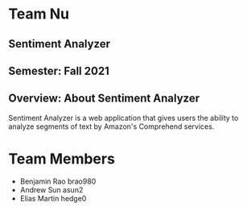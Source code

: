 # Team Nu

## Sentiment Analyzer

## Semester: Fall 2021

## Overview: About Sentiment Analyzer

Sentiment Analyzer is a web application that gives users the ability to analyze segments of text by Amazon's Comprehend services. 

# Team Members
* Benjamin Rao brao980
* Andrew Sun asun2
* Elias Martin hedge0 

